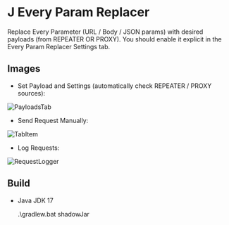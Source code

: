 # J Every Param Replacer
Replace Every Parameter (URL / Body / JSON params) with desired payloads (from REPEATER OR PROXY). You should enable it explicit in the Every Param Replacer Settings tab.

## Images


- Set Payload and Settings (automatically check REPEATER / PROXY sources):

![PayloadsTab](https://github.com/user-attachments/assets/e5169759-c7a0-4db0-a78f-b9110555424c)

- Send Request Manually:

![TabItem](https://github.com/user-attachments/assets/95ed21d1-addd-4271-ac7c-fbb0b13029c0)

- Log Requests:

![RequestLogger](https://github.com/user-attachments/assets/49810f34-1c6e-44e2-8fe5-1f0a9ae6efe0)


## Build
- Java JDK 17


     .\gradlew.bat shadowJar 

